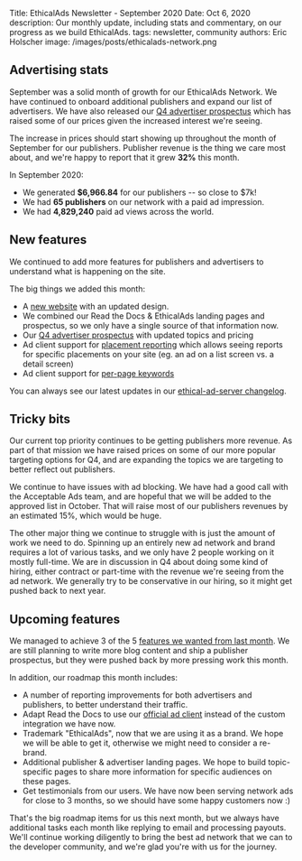 Title: EthicalAds Newsletter - September 2020
Date: Oct 6, 2020
description: Our monthly update, including stats and commentary, on our progress as we build EthicalAds.
tags: newsletter, community
authors: Eric Holscher
image: /images/posts/ethicalads-network.png


[comment]: # (The queries run to get this data, then computed in a spreadsheet for publisher rev)
[comment]: # (?start_date=2020-08-01&end_date=2020-08-31&campaign_type=All+types&revenue_share_percentage=50.0)
[comment]: # (?start_date=2020-09-01&end_date=2020-09-30&campaign_type=paid&revenue_share_percentage=70.0&sort=revenue)

## Advertising stats

September was a solid month of growth for our EthicalAds Network.
We have continued to onboard additional publishers and expand our list of advertisers.
We have also released our [Q4 advertiser prospectus](https://www.ethicalads.io/prospectus/ethicalads-advertiser-prospectus.pdf) which has raised some of our prices given the increased interest we're seeing.

The increase in prices should start showing up throughout the month of September for our publishers.
Publisher revenue is the thing we care most about,
and we're happy to report that it grew **32%** this month.

In September 2020:

* We generated **$6,966.84** for our publishers -- so close to $7k!
* We had **65 publishers** on our network with a paid ad impression.
* We had **4,829,240** paid ad views across the world.

## New features

We continued to add more features for publishers and advertisers to understand what is happening on the site.

The big things we added this month:

* A [new website](https://www.ethicalads.io/) with an updated design.
* We combined our Read the Docs & EthicalAds landing pages and prospectus, so we only have a single source of that information now.
* Our [Q4 advertiser prospectus](https://www.ethicalads.io/prospectus/ethicalads-advertiser-prospectus.pdf) with updated topics and pricing
* Ad client support for [placement reporting](https://ethical-ad-client.readthedocs.io/en/latest/#ad-placement-reporting) which allows seeing reports for specific placements on your site (eg. an ad on a list screen vs. a detail screen)
* Ad client support for [per-page keywords](https://ethical-ad-client.readthedocs.io/en/latest/#page-specific-keywords)

You can always see our latest updates in our [ethical-ad-server changelog](https://ethical-ad-server.readthedocs.io/en/latest/developer/changelog.html).

## Tricky bits

Our current top priority continues to be getting publishers more revenue. As part of that mission we have raised prices on some of our more popular targeting options for Q4, and are expanding the topics we are targeting to better reflect out publishers.

We continue to have issues with ad blocking. We have had a good call with the Acceptable Ads team, and are hopeful that we will be added to the approved list in October. That will raise most of our publishers revenues by an estimated 15%, which would be huge.

The other major thing we continue to struggle with is just the amount of work we need to do. Spinning up an entirely new ad network and brand requires a lot of various tasks, and we only have 2 people working on it mostly full-time. We are in discussion in Q4 about doing some kind of hiring, either contract or part-time with the revenue we're seeing from the ad network. We generally try to be conservative in our hiring, so it might get pushed back to next year.

## Upcoming features

We managed to achieve 3 of the 5 [features we wanted from last month](https://www.ethicalads.io/blog/2020/09/ethicalads-newsletter-august-2020/#upcoming-features).
We are still planning to write more blog content and ship a publisher prospectus, but they were pushed back by more pressing work this month.

In addition, our roadmap this month includes:

* A number of reporting improvements for both advertisers and publishers, to better understand their traffic.
* Adapt Read the Docs to use our [official ad client](https://ethical-ad-client.readthedocs.io/en/latest/) instead of the custom integration we have now.
* Trademark "EthicalAds", now that we are using it as a brand. We hope we will be able to get it, otherwise we might need to consider a re-brand.
* Additional publisher & advertiser landing pages. We hope to build topic-specific pages to share more information for specific audiences on these pages.
* Get testimonials from our users. We have now been serving network ads for close to 3 months, so we should have some happy customers now :)

That's the big roadmap items for us this next month, but we always have additional tasks each month like replying to email and processing payouts.
We'll continue working diligently to bring the best ad network that we can to the developer community,
and we're glad you're with us for the journey.
